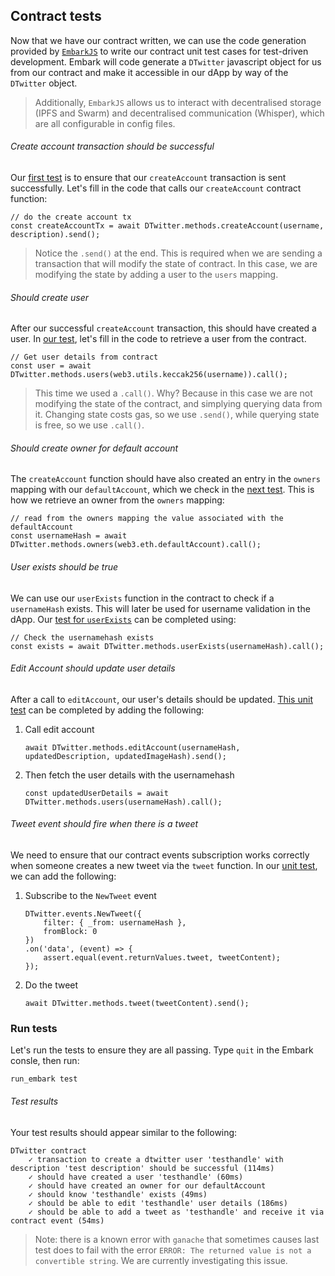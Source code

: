 ## Contract tests
Now that we have our contract written, we can use the code generation provided by [`EmbarkJS`](https://github.com/embark-framework/EmbarkJS/) to write our contract unit test cases for test-driven development. Embark will code generate a `DTwitter` javascript object for us from our contract and make it accessible in our dApp by way of the `DTwitter` object. 
> Additionally, `EmbarkJS` allows us to interact with decentralised storage (IPFS and Swarm) and decentralised communication (Whisper), which are all configurable in config files. 
###### Create account transaction should be successful
Our [first test](https://github.com/status-im/embark-dtwitter-workshop/blob/cryptolife/start/test/dtwitter_spec.js#L33-L40) is to ensure that our `createAccount` transaction is sent successfully. Let's fill in the code that calls our `createAccount` contract function:
```
// do the create account tx
const createAccountTx = await DTwitter.methods.createAccount(username, description).send();
```
> Notice the `.send()` at the end. This is required when we are sending a transaction that will modify the state of contract. In this case, we are modifying the state by adding a user to the `users` mapping.
###### Should create user
After our successful `createAccount` transaction, this should have created a user. In [our test](https://github.com/status-im/embark-dtwitter-workshop/blob/cryptolife/start/test/dtwitter_spec.js#L42-L49), let's fill in the code to retrieve a user from the contract.
```
// Get user details from contract
const user = await DTwitter.methods.users(web3.utils.keccak256(username)).call();
```
> This time we used a `.call()`. Why? Because in this case we are not modifying the state of the contract, and simplying querying data from it. Changing state costs gas, so we use `.send()`, while querying state is free, so we use `.call()`.
###### Should create owner for default account
The `createAccount` function should have also created an entry in the `owners` mapping with our `defaultAccount`, which we check in the [next test](https://github.com/status-im/embark-dtwitter-workshop/blob/cryptolife/start/test/dtwitter_spec.js#L51-L57). This is how we retrieve an owner from the `owners` mapping:
```
// read from the owners mapping the value associated with the defaultAccount
const usernameHash = await DTwitter.methods.owners(web3.eth.defaultAccount).call();
```
###### User exists should be true
We can use our `userExists` function in the contract to check if a `usernameHash` exists. This will later be used for username validation in the dApp. Our [test for `userExists`](https://github.com/status-im/embark-dtwitter-workshop/blob/cryptolife/start/test/dtwitter_spec.js#L59-L65) can be completed using:
```
// Check the usernamehash exists
const exists = await DTwitter.methods.userExists(usernameHash).call();
```
###### Edit Account should update user details
After a call to `editAccount`, our user's details should be updated. [This unit test](https://github.com/status-im/embark-dtwitter-workshop/blob/cryptolife/start/test/dtwitter_spec.js#L68-L79) can be completed by adding the following:
1. Call edit account
    ```
    await DTwitter.methods.editAccount(usernameHash, updatedDescription, updatedImageHash).send();
    ```
2. Then fetch the user details with the usernamehash
    ```
    const updatedUserDetails = await DTwitter.methods.users(usernameHash).call();
    ```
###### Tweet event should fire when there is a tweet
We need to ensure that our contract events subscription works correctly when someone creates a new tweet via the `tweet` function. In our [unit test](https://github.com/status-im/embark-dtwitter-workshop/blob/cryptolife/start/test/dtwitter_spec.js#L81-L94), we can add the following:
1. Subscribe to the `NewTweet` event
    ```
    DTwitter.events.NewTweet({
        filter: { _from: usernameHash },
        fromBlock: 0
   })
   .on('data', (event) => {
        assert.equal(event.returnValues.tweet, tweetContent);
    });
    ```
2. Do the tweet
    ```
    await DTwitter.methods.tweet(tweetContent).send();
    ```
### Run tests
Let's run the tests to ensure they are all passing. Type `quit` in the Embark consle, then run:
```
run_embark test
```
###### Test results
Your test results should appear similar to the following:
```
DTwitter contract
    ✓ transaction to create a dtwitter user 'testhandle' with description 'test description' should be successful (114ms)
    ✓ should have created a user 'testhandle' (60ms)
    ✓ should have created an owner for our defaultAccount
    ✓ should know 'testhandle' exists (49ms)
    ✓ should be able to edit 'testhandle' user details (186ms)
    ✓ should be able to add a tweet as 'testhandle' and receive it via contract event (54ms)
```
> Note: there is a known error with `ganache` that sometimes causes last test does to fail with the error `ERROR: The returned value is not a convertible string`. We are currently investigating this issue.
